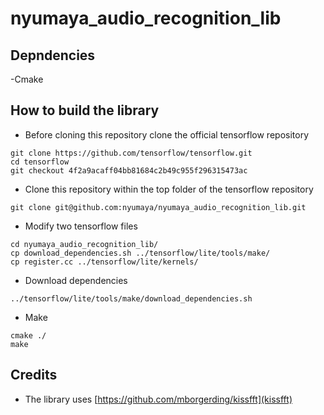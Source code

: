 # nyumaya_audio_recognition_lib



## Depndencies
-Cmake

## How to build the library


- Before cloning this repository clone the official tensorflow repository

```
git clone https://github.com/tensorflow/tensorflow.git 
cd tensorflow
git checkout 4f2a9acaff04bb81684c2b49c955f296315473ac
```

- Clone this repository within the top folder of the tensorflow repository


```
git clone git@github.com:nyumaya/nyumaya_audio_recognition_lib.git

```

- Modify two tensorflow files

```
cd nyumaya_audio_recognition_lib/
cp download_dependencies.sh ../tensorflow/lite/tools/make/
cp register.cc ../tensorflow/lite/kernels/
```

- Download dependencies

```
../tensorflow/lite/tools/make/download_dependencies.sh 
```

- Make

```
cmake ./
make 
```




## Credits


- The library uses [https://github.com/mborgerding/kissfft](kissfft)
